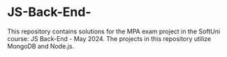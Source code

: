 # JS-Back-End-
This repository contains solutions for the MPA exam project in the SoftUni course: JS Back-End - May 2024. The projects in this repository utilize MongoDB and Node.js.
